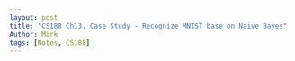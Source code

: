 ```yaml
---
layout: post
title: "CS188 Ch13. Case Study - Recognize MNIST base on Naive Bayes"
Author: Mark
tags: [Notes, CS188]
---
```


